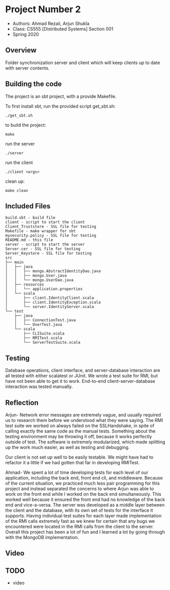 # Project Number 2

* Authors: Ahmad Rezaii, Arjun Shukla
* Class: CS555 [Distributed Systems] Section 001
* Spring 2020

## Overview

Folder synchronization server and client which will keep clients up to date with server contents.

## Building the code

The project is an sbt project, with a provide Makefile. 

To first install sbt, run the provided script get_sbt.sh:
```
./get_sbt.sh
```

to build the project:
```
make
```

run the server
```
./server
```

run the client
```
./client <args>
```

clean up:
```
make clean
```


## Included Files
```
build.sbt - build file
client - script to start the client
Client_Truststore - SSL file for testing
Makefile - make wrapper for sbt
mysecurity.policy - SSL file for testing
README.md - this file
server - script to start the server
Server.cer - SSL file for testing
Server_Keystore - SSL file for testing
src
├── main
│   ├── java
│   │   ├── mongo.AbstractIdentityDao.java
│   │   ├── mongo.User.java
│   │   └── mongo.UserDao.java
│   ├── resources
│   │   └── application.properties
│   └── scala
│       ├── client.IdentityClient.scala
│       ├── client.IdentityException.scala
│       └── server.IdentityServer.scala
└── test
    ├── java
    │   ├── ConnectionTest.java
    │   └── UserTest.java
    └── scala
        ├── CLISuite.scala
        ├── RMITest.scala
        └── ServerTestSuite.scala
```

## Testing
Database operations, client interface, and server-database interaction are all
tested with either scalatest or JUnit. We wrote a test suite for RMI, but have
not been able to get it to work. End-to-end client-server-database interaction
was tested manually.

## Reflection
Arjun-
Network error messages are extremely vague, and usually required us to research
them before we understood what they were saying. The RMI test suite we worked on
always failed on the SSLHandshake, in spite of calling exactly the same code as
the manual tests. Something about the testing environment may be throwing it off,
because it works perfectly outside of test. The software is extremely modularized,
which made splitting up the work much easier, as well as testing and debugging.

Our client is not set up well to be easily testable. We might have had to refactor
it a little if we had gotten that far in developing RMITest.

Ahmad-
We spent a lot of time developing tests for each level of our application, including
the back end, front end cli, and middleware. Because of the current situation, we 
practiced much less pair programming for this project and instead separated the concerns
to where Arjun was able to work on the front end while I worked on the back end simultaneously.
This worked well because it ensured the front end had no knowledge of the back end and vice-a-versa.
The server was developed as a middle layer between the client and the database, with its own
set of tests for the interface it supports. Having individual test suites for each layer made
implementation of the RMI calls extremely fast as we knew for certain that any bugs we 
encountered were located in the RMI calls from the client to the server. Overall this project
has been a lot of fun and I learned a lot by going through with the MongoDB implementation. 

## Video


## TODO
* video

